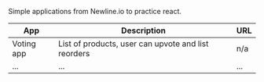 Simple applications from Newline.io to practice react.

| App | Description | URL |
| ---- | ---- | ---- |
| Voting app | List of products, user can upvote and list reorders | n/a |
| ... | ... | ... |